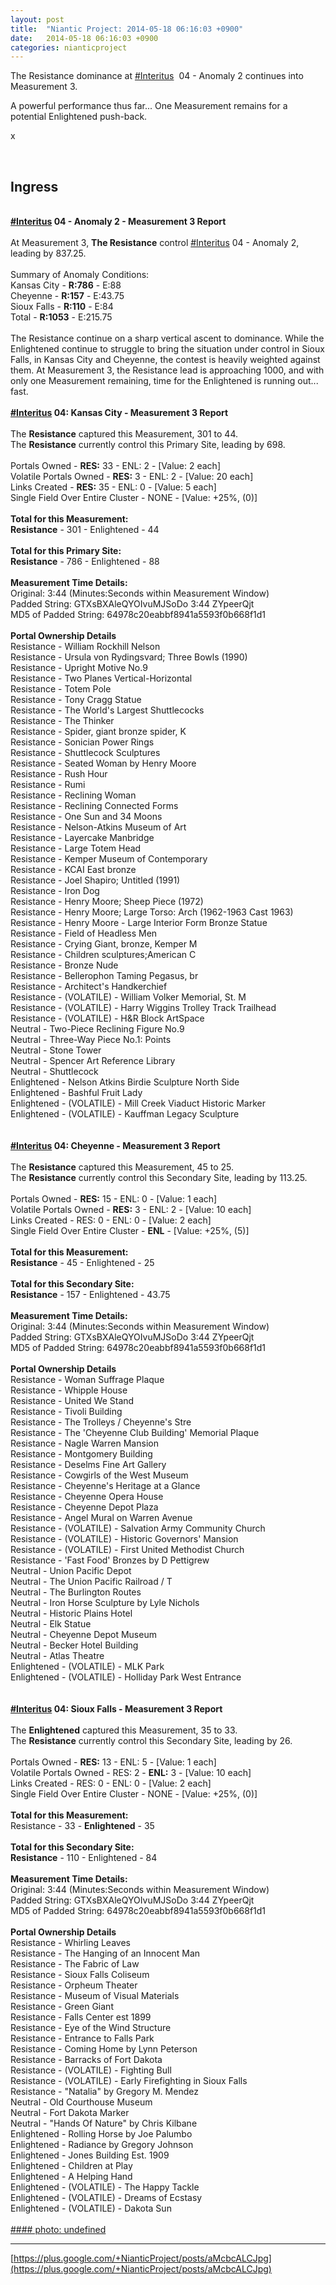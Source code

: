 ```yaml
---
layout: post
title:  "Niantic Project: 2014-05-18 06:16:03 +0900"
date:   2014-05-18 06:16:03 +0900
categories: nianticproject
---
```

The Resistance dominance at  [#Interitus](https://plus.google.com/s/%23Interitus "")  04 - Anomaly 2 continues into Measurement 3.

A powerful performance thus far... One Measurement remains for a potential Enlightened push-back.

x<div class="shared"><br /><h2>Ingress</h2><br /><b><a rel="nofollow" class="ot-hashtag" href="https://plus.google.com/s/%23Interitus">#Interitus</a></b><b> 04 - Anomaly 2 - Measurement 3 Report</b><br /><br />At Measurement 3, <b>The Resistance</b> control <a rel="nofollow" class="ot-hashtag" href="https://plus.google.com/s/%23Interitus">#Interitus</a> 04 - Anomaly 2, leading by 837.25.<br /><br />Summary of Anomaly Conditions:<br />Kansas City - <b>R:786</b> - E:88<br />Cheyenne - <b>R:157</b> - E:43.75<br />Sioux Falls - <b>R:110</b> - E:84<br />Total - <b>R:1053</b> - E:215.75<br /><br />The Resistance continue on a sharp vertical ascent to dominance. While the Enlightened continue to struggle to bring the situation under control in Sioux Falls, in Kansas City and Cheyenne, the contest is heavily weighted against them. At Measurement 3, the Resistance lead is approaching 1000, and with only one Measurement remaining, time for the Enlightened is running out... fast.<br /><br /><b><a rel="nofollow" class="ot-hashtag" href="https://plus.google.com/s/%23Interitus">#Interitus</a></b><b> 04: Kansas City - Measurement 3 Report</b><br /><br />The <b>Resistance</b> captured this Measurement, 301 to 44.<br />The <b>Resistance</b> currently control this Primary Site, leading by 698.<br /><br />Portals Owned - <b>RES:</b> 33 - ENL: 2 - [Value: 2 each]<br />Volatile Portals Owned - <b>RES:</b> 3 - ENL: 2 - [Value: 20 each]<br />Links Created - <b>RES:</b> 35 - ENL: 0 - [Value: 5 each]<br />Single Field Over Entire Cluster - NONE - [Value: +25%, (0)]<br /><br /><b>Total for this Measurement:</b><br /><b>Resistance</b> - 301 - Enlightened - 44<br /><br /><b>Total for this Primary Site:</b><br /><b>Resistance</b> - 786 - Enlightened - 88<br /><br /><b>Measurement Time Details:</b><br />Original: 3:44 (Minutes:Seconds within Measurement Window)<br />Padded String: GTXsBXAleQYOIvuMJSoDo 3:44 ZYpeerQjt<br />MD5 of Padded String: 64978c20eabbf8941a5593f0b668f1d1<br /><br /><b>Portal Ownership Details</b><br />Resistance - William Rockhill Nelson<br />Resistance - Ursula von Rydingsvard; Three Bowls (1990)<br />Resistance - Upright Motive No.9<br />Resistance - Two Planes Vertical-Horizontal<br />Resistance - Totem Pole<br />Resistance - Tony Cragg Statue<br />Resistance - The World's Largest Shuttlecocks<br />Resistance - The Thinker<br />Resistance - Spider, giant bronze spider, K<br />Resistance - Sonician Power Rings<br />Resistance - Shuttlecock Sculptures<br />Resistance - Seated Woman by Henry Moore<br />Resistance - Rush Hour<br />Resistance - Rumi<br />Resistance - Reclining Woman<br />Resistance - Reclining Connected Forms<br />Resistance - One Sun and 34 Moons<br />Resistance - Nelson-Atkins Museum of Art<br />Resistance - Layercake Manbridge <br />Resistance - Large Totem Head<br />Resistance - Kemper Museum of Contemporary <br />Resistance - KCAI East bronze<br />Resistance - Joel Shapiro; Untitled (1991)<br />Resistance - Iron Dog<br />Resistance - Henry Moore; Sheep Piece (1972)<br />Resistance - Henry Moore; Large Torso: Arch (1962-1963 Cast 1963)<br />Resistance - Henry Moore - Large Interior Form Bronze Statue<br />Resistance - Field of Headless Men<br />Resistance - Crying Giant, bronze, Kemper M<br />Resistance - Children sculptures;American C<br />Resistance - Bronze Nude<br />Resistance - Bellerophon Taming Pegasus, br<br />Resistance - Architect's Handkerchief<br />Resistance - (VOLATILE) - William Volker Memorial, St. M<br />Resistance - (VOLATILE) - Harry Wiggins Trolley Track Trailhead<br />Resistance - (VOLATILE) - H&amp;R Block ArtSpace<br />Neutral - Two-Piece Reclining Figure No.9<br />Neutral - Three-Way Piece No.1: Points<br />Neutral - Stone Tower <br />Neutral - Spencer Art Reference Library<br />Neutral - Shuttlecock <br />Enlightened - Nelson Atkins Birdie Sculpture North Side<br />Enlightened - Bashful Fruit Lady<br />Enlightened - (VOLATILE) - Mill Creek Viaduct Historic Marker<br />Enlightened - (VOLATILE) - Kauffman Legacy Sculpture<br /><br /><br /><b><a rel="nofollow" class="ot-hashtag" href="https://plus.google.com/s/%23Interitus">#Interitus</a></b><b> 04: Cheyenne - Measurement 3 Report</b><br /><br />The <b>Resistance</b> captured this Measurement, 45 to 25.<br />The <b>Resistance</b> currently control this Secondary Site, leading by 113.25.<br /><br />Portals Owned - <b>RES:</b> 15 - ENL: 0 - [Value: 1 each]<br />Volatile Portals Owned - <b>RES:</b> 3 - ENL: 2 - [Value: 10 each]<br />Links Created - RES: 0 - ENL: 0 - [Value: 2 each]<br />Single Field Over Entire Cluster - <b>ENL</b> - [Value: +25%, (5)]<br /><br /><b>Total for this Measurement:</b><br /><b>Resistance</b> - 45 - Enlightened - 25<br /><br /><b>Total for this Secondary Site:</b><br /><b>Resistance</b> - 157 - Enlightened - 43.75<br /><br /><b>Measurement Time Details:</b><br />Original: 3:44 (Minutes:Seconds within Measurement Window)<br />Padded String: GTXsBXAleQYOIvuMJSoDo 3:44 ZYpeerQjt<br />MD5 of Padded String: 64978c20eabbf8941a5593f0b668f1d1<br /><br /><b>Portal Ownership Details</b><br />Resistance - Woman Suffrage Plaque <br />Resistance - Whipple House <br />Resistance - United We Stand<br />Resistance - Tivoli Building <br />Resistance - The Trolleys / Cheyenne's Stre<br />Resistance - The 'Cheyenne Club Building' Memorial Plaque <br />Resistance - Nagle Warren Mansion<br />Resistance - Montgomery Building <br />Resistance - Deselms Fine Art Gallery <br />Resistance - Cowgirls of the West Museum<br />Resistance - Cheyenne's Heritage at a Glance<br />Resistance - Cheyenne Opera House<br />Resistance - Cheyenne Depot Plaza<br />Resistance - Angel Mural on Warren Avenue<br />Resistance - (VOLATILE) - Salvation Army Community Church<br />Resistance - (VOLATILE) - Historic Governors' Mansion<br />Resistance - (VOLATILE) - First United Methodist Church<br />Resistance - 'Fast Food' Bronzes by D Pettigrew<br />Neutral - Union Pacific Depot<br />Neutral - The Union Pacific Railroad / T<br />Neutral - The Burlington Routes<br />Neutral - Iron Horse Sculpture by Lyle Nichols<br />Neutral - Historic Plains Hotel<br />Neutral - Elk Statue <br />Neutral - Cheyenne Depot Museum<br />Neutral - Becker Hotel Building<br />Neutral - Atlas Theatre <br />Enlightened - (VOLATILE) - MLK Park<br />Enlightened - (VOLATILE) - Holliday Park West Entrance<br /><br /><br /><b><a rel="nofollow" class="ot-hashtag" href="https://plus.google.com/s/%23Interitus">#Interitus</a></b><b> 04: Sioux Falls - Measurement 3 Report</b><br /><br />The <b>Enlightened</b> captured this Measurement, 35 to 33.<br />The <b>Resistance</b> currently control this Secondary Site, leading by 26.<br /><br />Portals Owned - <b>RES:</b> 13 - ENL: 5 - [Value: 1 each]<br />Volatile Portals Owned - RES: 2 - <b>ENL:</b> 3 - [Value: 10 each]<br />Links Created - RES: 0 - ENL: 0 - [Value: 2 each]<br />Single Field Over Entire Cluster - NONE - [Value: +25%, (0)]<br /><br /><b>Total for this Measurement:</b><br />Resistance - 33 - <b>Enlightened</b> - 35<br /><br /><b>Total for this Secondary Site:</b><br /><b>Resistance</b> - 110 - Enlightened - 84<br /><br /><b>Measurement Time Details:</b><br />Original: 3:44 (Minutes:Seconds within Measurement Window)<br />Padded String: GTXsBXAleQYOIvuMJSoDo 3:44 ZYpeerQjt<br />MD5 of Padded String: 64978c20eabbf8941a5593f0b668f1d1<br /><br /><b>Portal Ownership Details</b><br />Resistance - Whirling Leaves<br />Resistance - The Hanging of an Innocent Man<br />Resistance - The Fabric of Law <br />Resistance - Sioux Falls Coliseum<br />Resistance - Orpheum Theater <br />Resistance - Museum of Visual Materials<br />Resistance - Green Giant<br />Resistance - Falls Center est 1899<br />Resistance - Eye of the Wind Structure<br />Resistance - Entrance to Falls Park <br />Resistance - Coming Home by Lynn Peterson<br />Resistance - Barracks of Fort Dakota<br />Resistance - (VOLATILE) - Fighting Bull<br />Resistance - (VOLATILE) - Early Firefighting in Sioux Falls<br />Resistance - "Natalia" by Gregory M. Mendez<br />Neutral - Old Courthouse Museum<br />Neutral - Fort Dakota Marker<br />Neutral - "Hands Of Nature" by Chris Kilbane<br />Enlightened - Rolling Horse by Joe Palumbo<br />Enlightened - Radiance by Gregory Johnson<br />Enlightened - Jones Building Est. 1909<br />Enlightened - Children at Play<br />Enlightened - A Helping Hand<br />Enlightened - (VOLATILE) - The Happy Tackle<br />Enlightened - (VOLATILE) - Dreams of Ecstasy<br />Enlightened - (VOLATILE) - Dakota Sun<br /><br /></div>
[#### photo: undefined](https://lh6.googleusercontent.com/-f5pcPaWsi7M/U3fQQIsGIXI/AAAAAAAAxq8/Cec-Fukw1Ik/IMG_20140517_144828590.jpg "")
- - -
[https://plus.google.com/+NianticProject/posts/aMcbcALCJpg](https://plus.google.com/+NianticProject/posts/aMcbcALCJpg)
